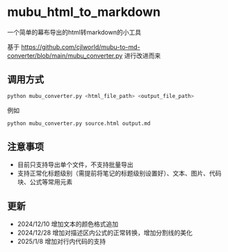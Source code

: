 # mubu_html_to_markdown

一个简单的幕布导出的html转markdown的小工具

基于 <https://github.com/cjlworld/mubu-to-md-converter/blob/main/mubu_converter.py> 进行改进而来

## 调用方式

```sh
python mubu_converter.py <html_file_path> <output_file_path>
```

例如
```sh
python mubu_converter.py source.html output.md
```

## 注意事项

- 目前只支持导出单个文件，不支持批量导出
- 支持正常化标题级别（需提前将笔记的标题级别设置好）、文本、图片、代码块、公式等常用元素
  
## 更新

- 2024/12/10 增加文本的颜色格式追加
- 2024/12/28 增加对描述区内公式的正常转换，增加分割线的美化
- 2025/1/8   增加对行内代码的支持
